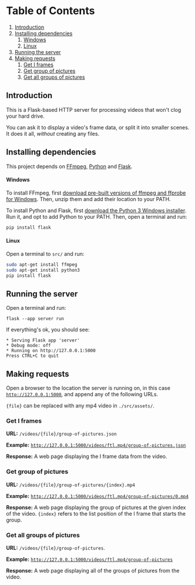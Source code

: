 # Table of Contents
1. [Introduction](#introduction)
2. [Installing dependencies](#installing-dependencies)
   1. [Windows](#windows)
   2. [Linux](#linux)
4. [Running the server](#running-the-server)
5. [Making requests](#making-requests)
   1. [Get I frames](#get-i-frames)
   2. [Get group of pictures](#get-group-of-pictures)
   3. [Get all groups of pictures](#get-all-groups-of-pictures)

## Introduction
This is a Flask-based HTTP server for processing videos that won't clog your hard drive.

You can ask it to display a video's frame data, or split it into smaller scenes. It does it all, _without_ creating any files.

## Installing dependencies
This project depends on [FFmpeg](https://ffmpeg.org/), [Python](https://www.python.org/) and [Flask](https://flask.palletsprojects.com).

#### Windows

To install FFmpeg, first [download pre-built versions of ffmpeg and ffprobe for Windows](https://ffmpeg.org/download.html).
Then, unzip them and add their location to your PATH.

To install Python and Flask, first [download the Python 3 Windows installer](https://www.python.org/downloads/).
Run it, and opt to add Python to your PATH.
Then, open a terminal and run:
```powershell
pip install flask
```

#### Linux
Open a terminal to `src/` and run:
```bash
sudo apt-get install ffmpeg
sudo apt-get install python3
pip install flask
```

## Running the server
Open a terminal and run:
```
flask --app server run
```

If everything's ok, you should see:
```
* Serving Flask app 'server'
* Debug mode: off
* Running on http://127.0.0.1:5000
Press CTRL+C to quit
```

## Making requests
Open a browser to the location the server is running on, in this case [`http://127.0.0.1:5000`](http://127.0.0.1:5000), and append any of the following URLs.

`{file}` can be replaced with any mp4 video in `./src/assets/`.

### Get I frames
__URL:__ `/videos/{file}/group-of-pictures.json`

__Example:__ [`http://127.0.0.1:5000/videos/ftl.mp4/group-of-pictures.json`](http://127.0.0.1:5000/videos/ftl.mp4/group-of-pictures.json)

__Response:__ A web page displaying the I frame data from the video.

### Get group of pictures
__URL:__ `/videos/{file}/group-of-pictures/{index}.mp4`

__Example:__ [`http://127.0.0.1:5000/videos/ftl.mp4/group-of-pictures/0.mp4`](http://127.0.0.1:5000/videos/ftl.mp4/group-of-pictures/0.mp4)

__Response:__ A web page displaying the group of pictures at the given index of the video. `{index}` refers to the list position of the I frame that starts the group.

### Get all groups of pictures
__URL:__ `/videos/{file}/group-of-pictures`.

__Example:__ [`http://127.0.0.1:5000/videos/ftl.mp4/group-of-pictures`](http://127.0.0.1:5000/videos/ftl.mp4/group-of-pictures)

__Response:__ A web page displaying all of the groups of pictures from the video.
